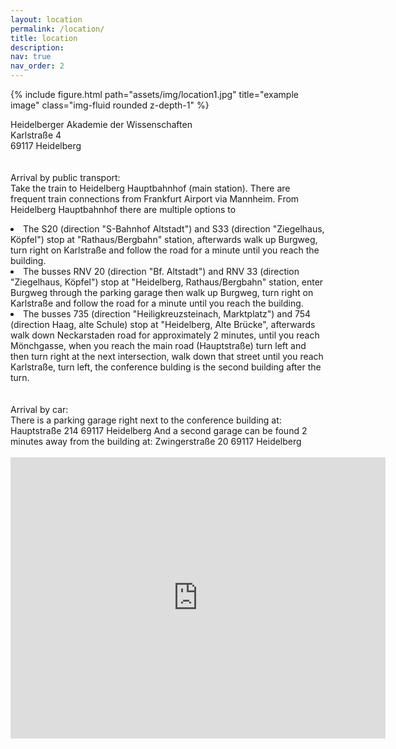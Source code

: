 ```yaml
---
layout: location
permalink: /location/
title: location
description:
nav: true
nav_order: 2
---
```


<div class="row">
  <div class="col-sm mt-3 mt-md-0">
      {% include figure.html path="assets/img/location1.jpg" title="example image" class="img-fluid rounded z-depth-1" %}
  </div>
</div>

Heidelberger Akademie der Wissenschaften <br>
Karlstraße 4<br>
69117 Heidelberg<br>
<br>
<br>
Arrival by public transport:<br>
Take the train to Heidelberg Hauptbahnhof (main station). There are frequent train connections from Frankfurt Airport via Mannheim. From Heidelberg Hauptbahnhof there are multiple options to
<li>The S20 (direction "S-Bahnhof Altstadt") and S33 (direction "Ziegelhaus, Köpfel") stop at "Rathaus/Bergbahn" station, afterwards walk up Burgweg, turn right on Karlstraße and follow the road for a minute until you reach the building.</li>
<li>The busses RNV 20 (direction "Bf. Altstadt") and RNV 33 (direction "Ziegelhaus, Köpfel") stop at "Heidelberg, Rathaus/Bergbahn" station, enter Burgweg through the parking garage then walk up Burgweg, turn right on Karlstraße and follow the road for a minute until you reach the building.</li>
<li>The busses 735 (direction "Heiligkreuzsteinach, Marktplatz") and 754 (direction Haag, alte Schule) stop at "Heidelberg, Alte Brücke", afterwards walk down Neckarstaden road for approximately 2 minutes, until you reach Mönchgasse, when you reach the main road (Hauptstraße) turn left and then turn right at the next intersection, walk down that street until you reach Karlstraße, turn left, the conference bulding is the second building after the turn.</li>
<br>
<br>
Arrival by car:<br>
There is a parking garage right next to the conference building at:
Hauptstraße 214
69117 Heidelberg
And a second garage can be found 2 minutes away from the building at:
Zwingerstraße 20
69117 Heidelberg
<br>
<br>
<iframe src="https://www.google.com/maps/embed?pb=!1m18!1m12!1m3!1d2595.8449917730813!2d8.710792316116992!3d49.4118369793455!2m3!1f0!2f0!3f0!3m2!1i1024!2i768!4f13.1!3m3!1m2!1s0x4797c1078d7635f5%3A0xa02490bc4baea071!2sHeidelberger%20Akademie%20der%20Wissenschaften!5e0!3m2!1sde!2sde!4v1673888590124!5m2!1sde!2sde" width="600" height="450" style="border:0;" allowfullscreen="" loading="lazy" referrerpolicy="no-referrer-when-downgrade"></iframe>
